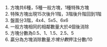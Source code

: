 1. 方塊共6種，5種一般方塊，1種特殊方塊
2. 特殊方塊出現15次後升1階，3階後升階回到1階
3. 盤面分3階，4x4、5x5、6x6
4. 一般方塊相同的相鄰數量大於4個後消除
5. 方塊分數為0.5、1、1.5、2.5、5
6. 贏分為方塊消除數量*方塊分數*押注分數/10
